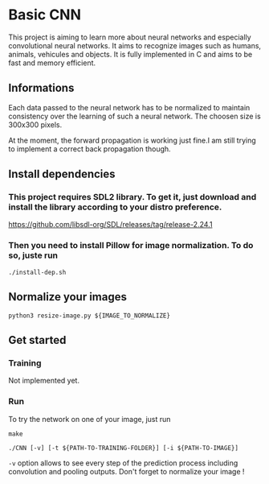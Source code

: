 # Basic CNN

This project is aiming to learn more about neural networks and especially convolutional neural networks. It aims to recognize images such as humans, animals, vehicules and objects. It is fully implemented in C and aims to be fast and memory efficient.

## Informations

Each data passed to the neural network has to be normalized to maintain consistency over the learning of such a neural network. The choosen size is 300x300 pixels.

At the moment, the forward propagation is working just fine.I am still trying to implement a correct back propagation though.

## Install dependencies

### This project requires SDL2 library. To get it, just download and install the library according to your distro preference.

https://github.com/libsdl-org/SDL/releases/tag/release-2.24.1

### Then you need to install Pillow for image normalization. To do so, juste run 
```./install-dep.sh```

## Normalize your images

```python3 resize-image.py ${IMAGE_TO_NORMALIZE}```

## Get started

### Training

Not implemented yet.

### Run

To try the network on one of your image, just run

```make```

```./CNN [-v] [-t ${PATH-TO-TRAINING-FOLDER}] [-i ${PATH-TO-IMAGE}]```

```-v``` option allows to see every step of the prediction process including convolution and pooling outputs.
Don't forget to normalize your image !

